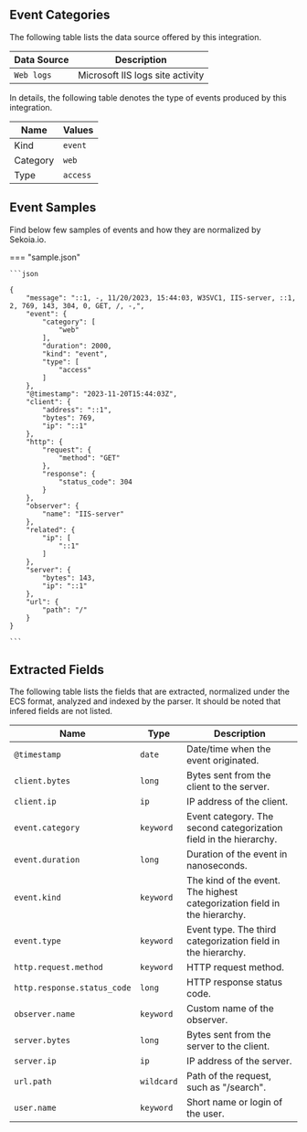 
## Event Categories


The following table lists the data source offered by this integration.

| Data Source | Description                          |
| ----------- | ------------------------------------ |
| `Web logs` | Microsoft IIS logs site activity |





In details, the following table denotes the type of events produced by this integration.

| Name | Values |
| ---- | ------ |
| Kind | `event` |
| Category | `web` |
| Type | `access` |




## Event Samples

Find below few samples of events and how they are normalized by Sekoia.io.


=== "sample.json"

    ```json
	
    {
        "message": "::1, -, 11/20/2023, 15:44:03, W3SVC1, IIS-server, ::1, 2, 769, 143, 304, 0, GET, /, -,",
        "event": {
            "category": [
                "web"
            ],
            "duration": 2000,
            "kind": "event",
            "type": [
                "access"
            ]
        },
        "@timestamp": "2023-11-20T15:44:03Z",
        "client": {
            "address": "::1",
            "bytes": 769,
            "ip": "::1"
        },
        "http": {
            "request": {
                "method": "GET"
            },
            "response": {
                "status_code": 304
            }
        },
        "observer": {
            "name": "IIS-server"
        },
        "related": {
            "ip": [
                "::1"
            ]
        },
        "server": {
            "bytes": 143,
            "ip": "::1"
        },
        "url": {
            "path": "/"
        }
    }
    	
	```





## Extracted Fields

The following table lists the fields that are extracted, normalized under the ECS format, analyzed and indexed by the parser. It should be noted that infered fields are not listed.

| Name | Type | Description                |
| ---- | ---- | ---------------------------|
|`@timestamp` | `date` | Date/time when the event originated. |
|`client.bytes` | `long` | Bytes sent from the client to the server. |
|`client.ip` | `ip` | IP address of the client. |
|`event.category` | `keyword` | Event category. The second categorization field in the hierarchy. |
|`event.duration` | `long` | Duration of the event in nanoseconds. |
|`event.kind` | `keyword` | The kind of the event. The highest categorization field in the hierarchy. |
|`event.type` | `keyword` | Event type. The third categorization field in the hierarchy. |
|`http.request.method` | `keyword` | HTTP request method. |
|`http.response.status_code` | `long` | HTTP response status code. |
|`observer.name` | `keyword` | Custom name of the observer. |
|`server.bytes` | `long` | Bytes sent from the server to the client. |
|`server.ip` | `ip` | IP address of the server. |
|`url.path` | `wildcard` | Path of the request, such as "/search". |
|`user.name` | `keyword` | Short name or login of the user. |

